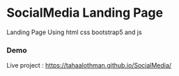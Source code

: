 # SocialMedia Landing Page
Landing Page Using html css bootstrap5 and js

### Demo
Live project : https://tahaalothman.github.io/SocialMedia/
